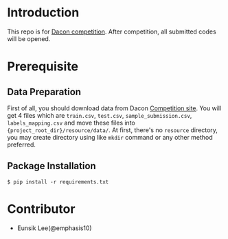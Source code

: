 # Introduction
This repo is for [Dacon competition](https://dacon.io/competitions/official/235744/overview/description). After competition, all submitted codes will be opened.

# Prerequisite

## Data Preparation
First of all, you should download data from Dacon [Competition site](https://dacon.io/competitions/official/235744/data). You will get 4 files which are `train.csv`, `test.csv`, `sample_submission.csv`, `labels_mapping.csv` and move these files into `{project_root_dir}/resource/data/`. At first, there's no `resource` directory, you may create directory using like `mkdir` command or any other method preferred.

## Package Installation
```shell
$ pip install -r requirements.txt
```

# Contributor
- Eunsik Lee(@emphasis10)